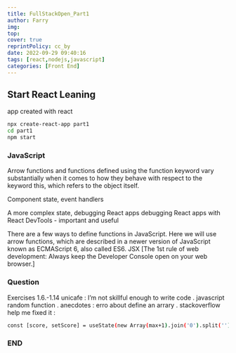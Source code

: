 ```yaml
---
title: FullStackOpen_Part1
author: Farry
img: 
top: 
cover: true
reprintPolicy: cc_by
date: 2022-09-29 09:40:16
tags: [react,nodejs,javascript]
categories: [Front End]
---
```

## Start React Leaning
app created with react
``` bash
npx create-react-app part1
cd part1
npm start
```

### JavaScript
Arrow functions and functions defined using the function keyword vary substantially when it comes to how they behave with respect to the keyword this, which refers to the object itself.

Component state, event handlers

A more complex state, debugging React apps
debugging React apps with React DevTools - important and useful

There are a few ways to define functions in JavaScript. Here we will use arrow functions, which are described in a newer version of JavaScript known as ECMAScript 6, also called ES6.
JSX
[The 1st rule of web development: Always keep the Developer Console open on your web browser.]

### Question
Exercises 1.6.-1.14
unicafe : I’m not skillful enough to write code . javascript random function .
anecdotes : erro about define an arrary . stackoverflow help me fixed it :
``` bash
const [score, setScore] = useState(new Array(max+1).join('0').split('').map(parseFloat))
```

### END


